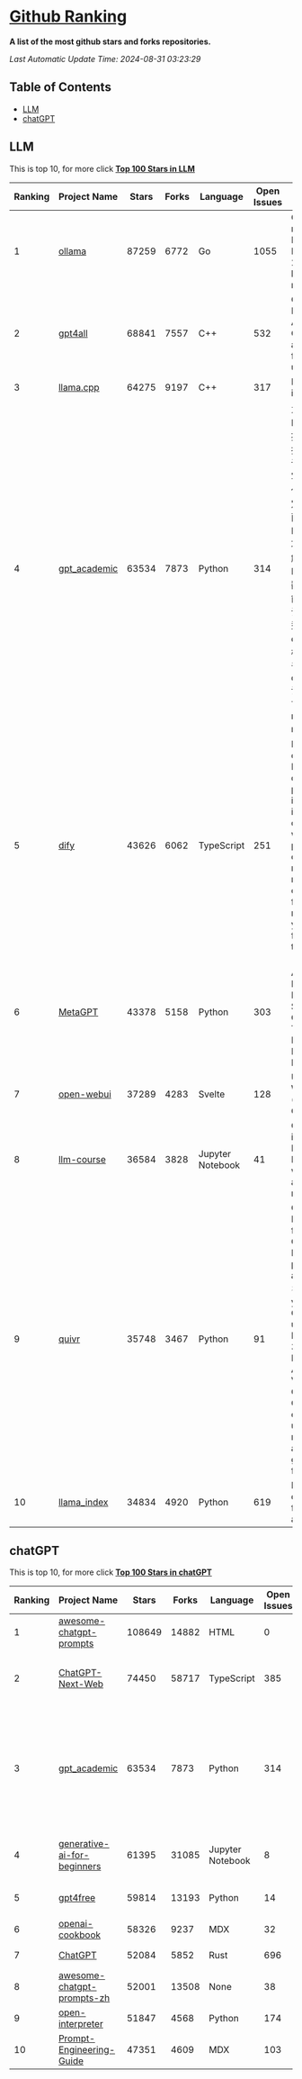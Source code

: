 [Github Ranking](./README.md)
==========

**A list of the most github stars and forks repositories.**

*Last Automatic Update Time: 2024-08-31 03:23:29*

## Table of Contents
 * [LLM](#LLM)
 * [chatGPT](#chatGPT)

## LLM

This is top 10, for more click **[Top 100 Stars in LLM](Top100/LLM.md)**

| Ranking | Project Name | Stars | Forks | Language | Open Issues | Description | Last Commit |
| ------- | ------------ | ----- | ----- | -------- | ----------- | ----------- | ----------- |
| 1 | [ollama](https://github.com/ollama/ollama) | 87259 | 6772 | Go | 1055 | Get up and running with Llama 3.1, Mistral, Gemma 2, and other large language models. | 2024-08-30T16:40:52Z |
| 2 | [gpt4all](https://github.com/nomic-ai/gpt4all) | 68841 | 7557 | C++ | 532 | GPT4All: Run Local LLMs on Any Device. Open-source and available for commercial use. | 2024-08-30T23:57:29Z |
| 3 | [llama.cpp](https://github.com/ggerganov/llama.cpp) | 64275 | 9197 | C++ | 317 | LLM inference in C/C++ | 2024-08-30T19:20:00Z |
| 4 | [gpt_academic](https://github.com/binary-husky/gpt_academic) | 63534 | 7873 | Python | 314 | 为GPT/GLM等LLM大语言模型提供实用化交互接口，特别优化论文阅读/润色/写作体验，模块化设计，支持自定义快捷按钮&函数插件，支持Python和C++等项目剖析&自译解功能，PDF/LaTex论文翻译&总结功能，支持并行问询多种LLM模型，支持chatglm3等本地模型。接入通义千问, deepseekcoder, 讯飞星火, 文心一言, llama2, rwkv, claude2, moss等。 | 2024-08-28T15:14:24Z |
| 5 | [dify](https://github.com/langgenius/dify) | 43626 | 6062 | TypeScript | 251 | Dify is an open-source LLM app development platform. Dify's intuitive interface combines AI workflow, RAG pipeline, agent capabilities, model management, observability features and more, letting you quickly go from prototype to production. | 2024-08-31T02:56:32Z |
| 6 | [MetaGPT](https://github.com/geekan/MetaGPT) | 43378 | 5158 | Python | 303 | 🌟 The Multi-Agent Framework: First AI Software Company, Towards Natural Language Programming | 2024-08-21T06:12:26Z |
| 7 | [open-webui](https://github.com/open-webui/open-webui) | 37289 | 4283 | Svelte | 128 | User-friendly WebUI for LLMs (Formerly Ollama WebUI) | 2024-08-30T17:56:32Z |
| 8 | [llm-course](https://github.com/mlabonne/llm-course) | 36584 | 3828 | Jupyter Notebook | 41 | Course to get into Large Language Models (LLMs) with roadmaps and Colab notebooks. | 2024-07-28T22:17:43Z |
| 9 | [quivr](https://github.com/QuivrHQ/quivr) | 35748 | 3467 | Python | 91 | Open-source RAG Framework for building GenAI Second Brains 🧠  Build productivity assistant (RAG) ⚡️🤖 Chat with your docs (PDF, CSV, ...)  & apps using Langchain, GPT 3.5 / 4 turbo, Private, Anthropic, VertexAI, Ollama, LLMs, Groq  that you can share with users !  Efficient retrieval augmented generation framework | 2024-08-30T21:07:31Z |
| 10 | [llama_index](https://github.com/run-llama/llama_index) | 34834 | 4920 | Python | 619 | LlamaIndex is a data framework for your LLM applications | 2024-08-30T21:02:37Z |


## chatGPT

This is top 10, for more click **[Top 100 Stars in chatGPT](Top100/chatGPT.md)**

| Ranking | Project Name | Stars | Forks | Language | Open Issues | Description | Last Commit |
| ------- | ------------ | ----- | ----- | -------- | ----------- | ----------- | ----------- |
| 1 | [awesome-chatgpt-prompts](https://github.com/f/awesome-chatgpt-prompts) | 108649 | 14882 | HTML | 0 | This repo includes ChatGPT prompt curation to use ChatGPT better. | 2024-08-16T12:35:40Z |
| 2 | [ChatGPT-Next-Web](https://github.com/ChatGPTNextWeb/ChatGPT-Next-Web) | 74450 | 58717 | TypeScript | 385 | A cross-platform ChatGPT/Gemini UI (Web / PWA / Linux / Win / MacOS). 一键拥有你自己的跨平台 ChatGPT/Gemini 应用。 | 2024-08-30T17:01:28Z |
| 3 | [gpt_academic](https://github.com/binary-husky/gpt_academic) | 63534 | 7873 | Python | 314 | 为GPT/GLM等LLM大语言模型提供实用化交互接口，特别优化论文阅读/润色/写作体验，模块化设计，支持自定义快捷按钮&函数插件，支持Python和C++等项目剖析&自译解功能，PDF/LaTex论文翻译&总结功能，支持并行问询多种LLM模型，支持chatglm3等本地模型。接入通义千问, deepseekcoder, 讯飞星火, 文心一言, llama2, rwkv, claude2, moss等。 | 2024-08-28T15:14:24Z |
| 4 | [generative-ai-for-beginners](https://github.com/microsoft/generative-ai-for-beginners) | 61395 | 31085 | Jupyter Notebook | 8 | 18 Lessons, Get Started Building with Generative AI  🔗 https://microsoft.github.io/generative-ai-for-beginners/ | 2024-08-29T09:15:28Z |
| 5 | [gpt4free](https://github.com/xtekky/gpt4free) | 59814 | 13193 | Python | 14 | The official gpt4free repository \| various collection of powerful language models | 2024-08-30T20:41:36Z |
| 6 | [openai-cookbook](https://github.com/openai/openai-cookbook) | 58326 | 9237 | MDX | 32 | Examples and guides for using the OpenAI API | 2024-08-29T09:14:34Z |
| 7 | [ChatGPT](https://github.com/lencx/ChatGPT) | 52084 | 5852 | Rust | 696 | 🔮 ChatGPT Desktop Application (Mac, Windows and Linux) | 2024-08-29T17:58:11Z |
| 8 | [awesome-chatgpt-prompts-zh](https://github.com/PlexPt/awesome-chatgpt-prompts-zh) | 52001 | 13508 | None | 38 | ChatGPT 中文调教指南。各种场景使用指南。学习怎么让它听你的话。 | 2024-07-30T11:43:23Z |
| 9 | [open-interpreter](https://github.com/OpenInterpreter/open-interpreter) | 51847 | 4568 | Python | 174 | A natural language interface for computers | 2024-08-30T20:59:41Z |
| 10 | [Prompt-Engineering-Guide](https://github.com/dair-ai/Prompt-Engineering-Guide) | 47351 | 4609 | MDX | 103 | 🐙 Guides, papers, lecture, notebooks and resources for prompt engineering | 2024-08-22T16:54:03Z |

